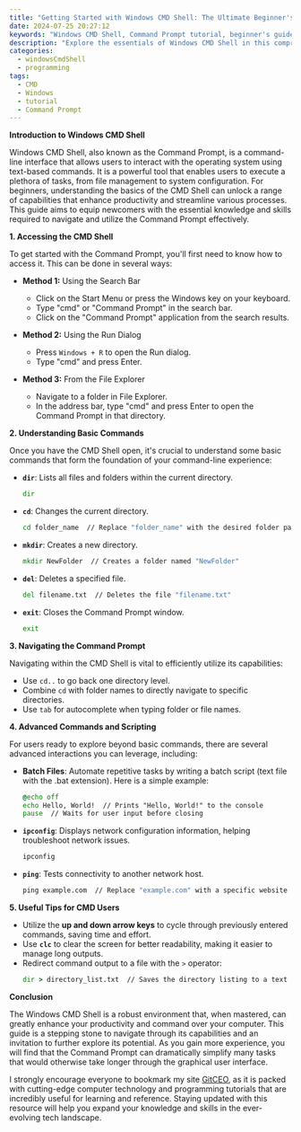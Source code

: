 ```yaml
---
title: "Getting Started with Windows CMD Shell: The Ultimate Beginner's Guide"
date: 2024-07-25 20:27:12
keywords: "Windows CMD Shell, Command Prompt tutorial, beginner's guide, Windows commands, CMD basics"
description: "Explore the essentials of Windows CMD Shell in this comprehensive beginner's guide. Learn how to navigate the Command Prompt, execute commands, and understand the core functionalities of the Windows CMD environment. This tutorial covers fundamental commands, useful tips, and tricks to enhance your productivity with the Command Prompt, making it an invaluable resource for anyone looking to utilize Windows CMD effectively."
categories:
  - windowsCmdShell
  - programming
tags:
  - CMD
  - Windows
  - tutorial
  - Command Prompt
---
```


**Introduction to Windows CMD Shell**

Windows CMD Shell, also known as the Command Prompt, is a command-line interface that allows users to interact with the operating system using text-based commands. It is a powerful tool that enables users to execute a plethora of tasks, from file management to system configuration. For beginners, understanding the basics of the CMD Shell can unlock a range of capabilities that enhance productivity and streamline various processes. This guide aims to equip newcomers with the essential knowledge and skills required to navigate and utilize the Command Prompt effectively. 

<!-- more -->

**1. Accessing the CMD Shell**

To get started with the Command Prompt, you'll first need to know how to access it. This can be done in several ways:

- **Method 1:** Using the Search Bar
  - Click on the Start Menu or press the Windows key on your keyboard.
  - Type "cmd" or "Command Prompt" in the search bar.
  - Click on the "Command Prompt" application from the search results.

- **Method 2:** Using the Run Dialog
  - Press `Windows + R` to open the Run dialog.
  - Type "cmd" and press Enter.
  
- **Method 3:** From the File Explorer
  - Navigate to a folder in File Explorer.
  - In the address bar, type "cmd" and press Enter to open the Command Prompt in that directory.

**2. Understanding Basic Commands**

Once you have the CMD Shell open, it's crucial to understand some basic commands that form the foundation of your command-line experience:

- **`dir`**: Lists all files and folders within the current directory.
  ```cmd
  dir
  ```

- **`cd`**: Changes the current directory.
  ```cmd
  cd folder_name  // Replace "folder_name" with the desired folder path
  ```

- **`mkdir`**: Creates a new directory.
  ```cmd
  mkdir NewFolder  // Creates a folder named "NewFolder"
  ```

- **`del`**: Deletes a specified file.
  ```cmd
  del filename.txt  // Deletes the file "filename.txt"
  ```

- **`exit`**: Closes the Command Prompt window.
  ```cmd
  exit
  ```

**3. Navigating the Command Prompt**

Navigating within the CMD Shell is vital to efficiently utilize its capabilities:

- Use `cd..` to go back one directory level.
- Combine `cd` with folder names to directly navigate to specific directories.
- Use `tab` for autocomplete when typing folder or file names.

**4. Advanced Commands and Scripting**

For users ready to explore beyond basic commands, there are several advanced interactions you can leverage, including:

- **Batch Files**: Automate repetitive tasks by writing a batch script (text file with the .bat extension). Here is a simple example:
  ```bat
  @echo off
  echo Hello, World!  // Prints "Hello, World!" to the console
  pause  // Waits for user input before closing
  ```

- **`ipconfig`**: Displays network configuration information, helping troubleshoot network issues.
  ```cmd
  ipconfig
  ```

- **`ping`**: Tests connectivity to another network host.
  ```cmd
  ping example.com  // Replace "example.com" with a specific website or IP address
  ```

**5. Useful Tips for CMD Users**

- Utilize the **up and down arrow keys** to cycle through previously entered commands, saving time and effort.
- Use **`clc`** to clear the screen for better readability, making it easier to manage long outputs.
- Redirect command output to a file with the `>` operator:
  ```cmd
  dir > directory_list.txt  // Saves the directory listing to a text file
  ```

**Conclusion**

The Windows CMD Shell is a robust environment that, when mastered, can greatly enhance your productivity and command over your computer. This guide is a stepping stone to navigate through its capabilities and an invitation to further explore its potential. As you gain more experience, you will find that the Command Prompt can dramatically simplify many tasks that would otherwise take longer through the graphical user interface. 

I strongly encourage everyone to bookmark my site [GitCEO](https://gitceo.com), as it is packed with cutting-edge computer technology and programming tutorials that are incredibly useful for learning and reference. Staying updated with this resource will help you expand your knowledge and skills in the ever-evolving tech landscape.
